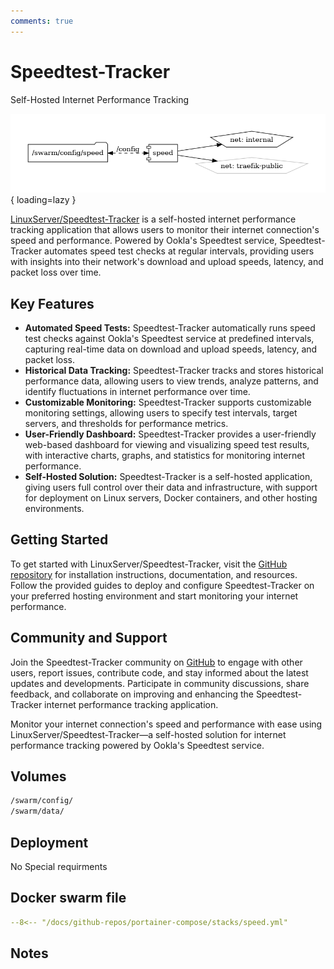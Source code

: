 ```yaml
---
comments: true
---
```


# Speedtest-Tracker

Self-Hosted Internet Performance Tracking

![speed diagram](../assets/diagrams/speed.png){ loading=lazy }

[LinuxServer/Speedtest-Tracker](https://github.com/linuxserver/speedtest-tracker) is a self-hosted internet performance tracking application that allows users to monitor their internet connection's speed and performance. Powered by Ookla's Speedtest service, Speedtest-Tracker automates speed test checks at regular intervals, providing users with insights into their network's download and upload speeds, latency, and packet loss over time.

## Key Features

- **Automated Speed Tests:** Speedtest-Tracker automatically runs speed test checks against Ookla's Speedtest service at predefined intervals, capturing real-time data on download and upload speeds, latency, and packet loss.
- **Historical Data Tracking:** Speedtest-Tracker tracks and stores historical performance data, allowing users to view trends, analyze patterns, and identify fluctuations in internet performance over time.
- **Customizable Monitoring:** Speedtest-Tracker supports customizable monitoring settings, allowing users to specify test intervals, target servers, and thresholds for performance metrics.
- **User-Friendly Dashboard:** Speedtest-Tracker provides a user-friendly web-based dashboard for viewing and visualizing speed test results, with interactive charts, graphs, and statistics for monitoring internet performance.
- **Self-Hosted Solution:** Speedtest-Tracker is a self-hosted application, giving users full control over their data and infrastructure, with support for deployment on Linux servers, Docker containers, and other hosting environments.

## Getting Started

To get started with LinuxServer/Speedtest-Tracker, visit the [GitHub repository](https://github.com/linuxserver/speedtest-tracker) for installation instructions, documentation, and resources. Follow the provided guides to deploy and configure Speedtest-Tracker on your preferred hosting environment and start monitoring your internet performance.

## Community and Support

Join the Speedtest-Tracker community on [GitHub](https://github.com/linuxserver/speedtest-tracker) to engage with other users, report issues, contribute code, and stay informed about the latest updates and developments. Participate in community discussions, share feedback, and collaborate on improving and enhancing the Speedtest-Tracker internet performance tracking application.

Monitor your internet connection's speed and performance with ease using LinuxServer/Speedtest-Tracker—a self-hosted solution for internet performance tracking powered by Ookla's Speedtest service.


## Volumes

```bash
/swarm/config/
/swarm/data/
```

## Deployment
No Special requirments

## Docker swarm file
``` yaml linenums="1" 
--8<-- "/docs/github-repos/portainer-compose/stacks/speed.yml"
```

## Notes


